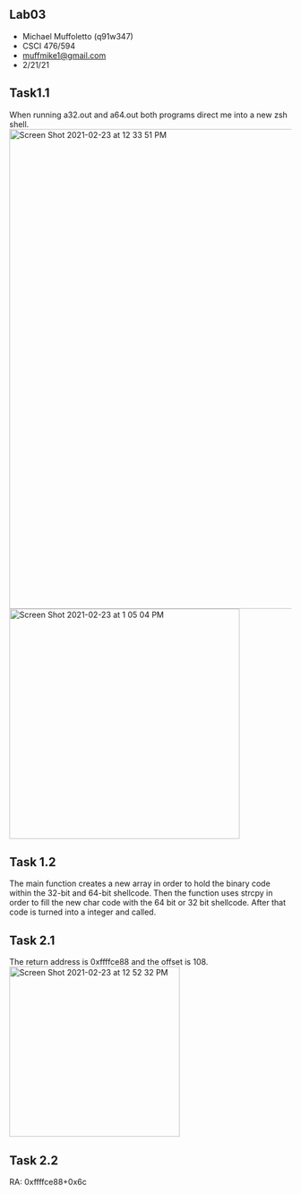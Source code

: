 ## Lab03

- Michael Muffoletto (q91w347)
- CSCI 476/594
- muffmike1@gmail.com
- 2/21/21

## Task1.1
When running a32.out and a64.out both programs direct me into a new zsh shell.  
<img width="857" alt="Screen Shot 2021-02-23 at 12 33 51 PM" src="https://user-images.githubusercontent.com/33213355/108897921-d5c5ee80-75d3-11eb-810e-9a5597a55ff3.png">  
<img width="411" alt="Screen Shot 2021-02-23 at 1 05 04 PM" src="https://user-images.githubusercontent.com/33213355/108901171-c9439500-75d7-11eb-96b7-9f7e864a4bc0.png">  

## Task 1.2
The main function creates a new array in order to hold the binary code within the 32-bit and 64-bit shellcode. Then the function uses strcpy in order to fill the new char code with the 64 bit or 32 bit shellcode. After that code is turned into a integer and called.

## Task 2.1
The return address is 0xffffce88 and the offset is 108.  
<img width="304" alt="Screen Shot 2021-02-23 at 12 52 32 PM" src="https://user-images.githubusercontent.com/33213355/108899821-1cb4e380-75d6-11eb-97e7-34d978b3153f.png">  

## Task 2.2
RA: 0xffffce88+0x6c
